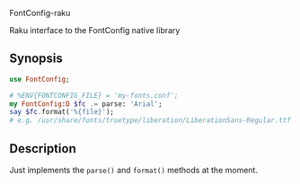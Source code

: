 FontConfig-raku

Raku interface to the FontConfig native library

Synopsis
-------

```raku
use FontConfig;

# %ENV{FONTCONFIG_FILE} = 'my-fonts.conf';
my FontConfig:D $fc .= parse: 'Arial';
say $fc.format('%{file}');
# e.g. /usr/share/fonts/truetype/liberation/LiberationSans-Regular.ttf
```

Description
----------
Just implements the `parse()` and `format()` methods at the moment.
